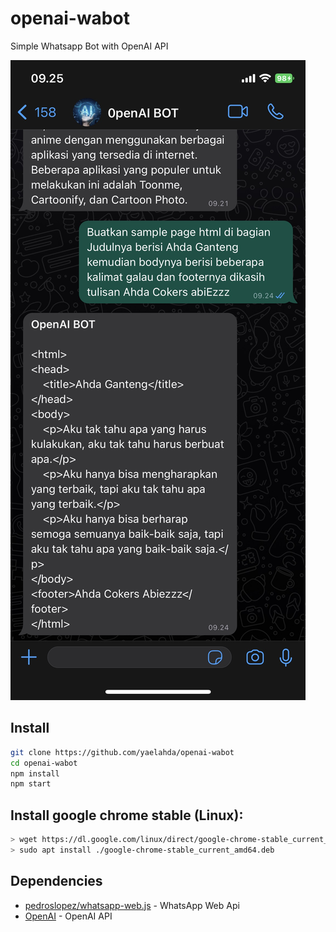 # openai-wabot
Simple Whatsapp Bot with OpenAI API

![openai-wabot](./A077A5B6-0D60-4508-AFF6-6E75E3655096.jpeg)


## Install
```bash
git clone https://github.com/yaelahda/openai-wabot
cd openai-wabot
npm install
npm start
```

## Install google chrome stable (Linux):
```bash
> wget https://dl.google.com/linux/direct/google-chrome-stable_current_amd64.deb
> sudo apt install ./google-chrome-stable_current_amd64.deb
```

## Dependencies
- [pedroslopez/whatsapp-web.js](https://github.com/pedroslopez/whatsapp-web.js) - WhatsApp Web Api
- [OpenAI](https://github.com/openai/openai-node) - OpenAI API


